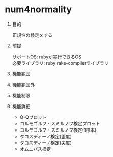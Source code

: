 num4normality
================
1. 目的

    正規性の検定をする

1. 前提

   サポートOS: rubyが実行できるOS  
   必要ライブラリ:  ruby rake-compilerライブラリ  

1. 機能範囲

1. 機能範囲外

1. 機能制限

1. 機能詳細
    * Q-Qプロット
    * コルモゴルフ・スミルノフ検定プロット
    * コルモゴルフ・スミルノフ検定(1標本)
    * タコスディーノ検定(歪度)
    * タコスディーノ検定(尖度)
    * オムニバス検定

